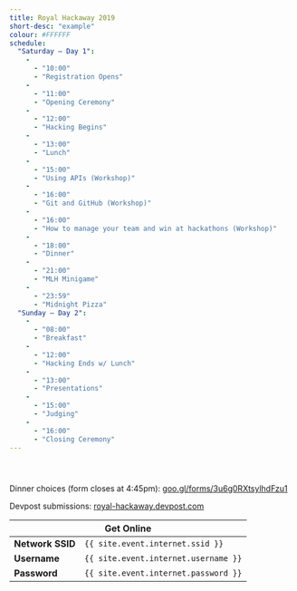 ```yaml
---
title: Royal Hackaway 2019
short-desc: "example"
colour: #FFFFFF
schedule:
  "Saturday — Day 1":
    -
      - "10:00"
      - "Registration Opens"
    -
      - "11:00"
      - "Opening Ceremony"
    -
      - "12:00"
      - "Hacking Begins"
    -
      - "13:00"
      - "Lunch"
    -
      - "15:00"
      - "Using APIs (Workshop)"
    -
      - "16:00"
      - "Git and GitHub (Workshop)"
    -
      - "16:00"
      - "How to manage your team and win at hackathons (Workshop)"
    -
      - "18:00"
      - "Dinner"
    -
      - "21:00"
      - "MLH Minigame"
    -
      - "23:59"
      - "Midnight Pizza"
  "Sunday — Day 2":
    -
      - "08:00"
      - "Breakfast"
    -
      - "12:00"
      - "Hacking Ends w/ Lunch"
    -
      - "13:00"
      - "Presentations"
    -
      - "15:00"
      - "Judging"
    -
      - "16:00"
      - "Closing Ceremony"
---
```

<section id="countdown">
  <div class="container inner-top-md">
    <div class="row">
      <div class="col-md-8 col-sm-9 center-block text-center">
        <header id="countdown-1"></header>
      </div>
    </div>
  </div>
</section>

<section id="text">
  <div class="container inner-top-md">
    <div class="row">
      <div class="col-md-8 col-sm-9 center-block text-center">
        <p>
          Dinner choices (form closes at 4:45pm): <a href="https://goo.gl/forms/3u6g0RXtsylhdFzu1">goo.gl/forms/3u6g0RXtsylhdFzu1</a>
        </p><p>
          Devpost submissions: <a href="https://royal-hackaway.devpost.com/">royal-hackaway.devpost.com</a>
        </p>
      </div>
    </div>
  </div>
</section>

<section id="internet">
  <div class="container inner-sm">
    <div class="row">
      <div class="col-md-4 center-block text-center">
        <table class="table table-bordered table-striped">
          <thead>
            <tr>
              <th class="text-center" colspan="2">Get Online</th>
            </tr>
          </thead>
          <tbody>
            <tr>
              <td><b>Network SSID</b></td>
              <td><code>{{ site.event.internet.ssid }}</code></td>
            </tr>
            <tr>
              <td><b>Username</b></td>
              <td><code>{{ site.event.internet.username }}</code></td>
            </tr>
            <tr>
              <td><b>Password</b></td>
              <td><code>{{ site.event.internet.password }}</code></td>
            </tr>
          </tbody>
        </table>
      </div>
    </div>
  </div>
</section>

<section id="map" class="height-sm"></section>

<script src="https://cdn.rawgit.com/HugoGiraudel/Countdown.js/master/countdown.js"></script>
<script type="text/javascript">
var c1 = new Countdown({
  selector: '#countdown-1',
  msgBefore: '<h1 id="countdown-2"></h1><p>until the hacking begins</p>',
  msgAfter: '<h1>It\'s all over now.</h1>',
  msgPattern: '<h1>{hours} hours {minutes} minutes {seconds} seconds</h1><p>left to hack</p>',
  dateStart: new Date('2018-01-13T12:00:00+00:00'),
  dateEnd: new Date('2018-01-14T12:00:00+00:00')
}), c2 = new Countdown({
  selector: '#countdown-2',
  msgBefore: '',
  msgAfter: '',
  msgPattern: '{hours} hours {minutes} minutes {seconds} seconds',
  dateStart: new Date(),
  dateEnd: new Date('2018-01-13T12:00:00+00:00')
});
</script>
<script type="text/javascript">
  function initMap() {
    var coords = {lat: 51.4253791, lng: -0.5674995},
    map = new google.maps.Map(document.getElementById('map'), {
      center: coords,
      zoom: 16,
      keyboardShortcuts: false,
      disableDefaultUI: true,
      scrollwheel: false,
      disableDoubleClickZoom: false,
      draggable: true
    }),
    service = new google.maps.places.PlacesService(map);
    service.getDetails({
      placeId: 'ChIJXUCjP_55dkgR4OIhA2pQA6A'
    }, function(place, status) {
      if (status ===
Saturday — Day 1
10:00 	Registration Opens
11:00 	Opening Ceremony
12:00 	Hacking Begins
13:00 	Lunch
15:00 	Using APIs (Workshop)
16:00 	Git and GitHub (Workshop)
16:00 	How to manage your team and win at hackathons (Workshop)
18:00 	Dinner
21:00 	MLH Minigame
23:59 	Midnight Pizza
Sunday — Day 2
08:00 	Breakfast
12:00 	Hacking Ends w/ Lunch
13:00 	Presentations
15:00 	Judging
16:00 	Closing Ceremony
Royal Hackaway 2019

Royal Hackaway 2019 is a 24 hour hackathon taking place on the 2nd-3rd January 2018. This is great opportunity for creative inventors, designers and programmers to come together to create awesome projects.

    Windsor Building, Royal Holloway, UoL
    13 January 2018
    10:00 AM

 google.maps.places.PlacesServiceStatus.OK) {
        var marker = new google.maps.Marker({
          map: map,
          position: place.geometry.location
        }), infowindow = new google.maps.InfoWindow();
        infowindow.setContent('<div><strong>'+place.name+'</strong><br>'+'<p>'+place.formatted_address+'</p></div>');
        google.maps.event.addListener(marker, 'click', function() {
          infowindow.open(map, marker);
        });
        google.maps.event.addListenerOnce(map, 'tilesloaded', function() {
          infowindow.open(map, marker);
        });
      }
    });
  }
</script>
